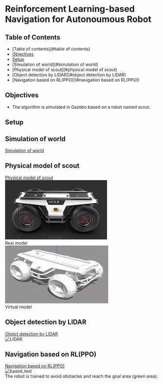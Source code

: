 # Reinforcement Learning-based Navigation for Autonoumous Robot

## Table of Contents  
- [Table of contents](#table of contents)  
- [Objectives](#objectives)  
- [Setup](#setup)  
- [Simulation of world](#simulation of world)  
- [Physical model of scout](#physical model of scout)  
- [Object detection by LIDAR](#object detection by LIDAR)  
- [Navigation based on RL(PPO)](#navigation based on RL(PPO))  

## Objectives  
- The algorithm is simulated in Gazebo based on a robot named scout.  

## Setup  

## Simulation of world
[Simulation of world](./scout/gazebo/worlds/)  

## Physical model of scout  
[Physical model of scout](./scout/description/)  
![real model](./img/scout_real.png)  
Real model  
![virtual_model](./img/scout_vir.png)  
Virtual model  

## Object detection by LIDAR  
[Object detection by LIDAR](./vlp_fir/)  
![LIDAR](./img/LIDAR.gif)  

## Navigation based on RL(PPO)  
[Navigation based on RL(PPO)](./scout/src)  
![based_test](./img/based_dem.gif)  
The robot is trained to avoid obstacles and reach the goal area (green area).
